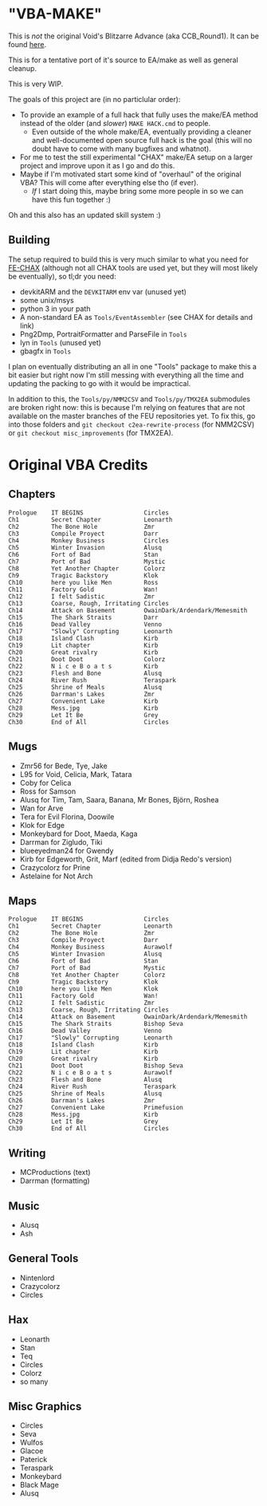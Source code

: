 ﻿# "VBA-MAKE"

This is *not* the original Void's Blitzarre Advance (aka CCB_Round1). It can be found [here](https://github.com/FireEmblemUniverse/CCB_Round1).

This is for a tentative port of it's source to EA/make as well as general cleanup.

This is very WIP.

The goals of this project are (in no particlular order):

- To provide an example of a full hack that fully uses the make/EA method instead of the older (and *slower*) `MAKE HACK.cmd` to people.
  - Even outside of the whole make/EA, eventually providing a cleaner and well-documented open source full hack is the goal (this will no doubt have to come with many bugfixes and whatnot).
- For me to test the still experimental "CHAX" make/EA setup on a larger project and improve upon it as I go and do this.
- Maybe if I'm motivated start some kind of "overhaul" of the original VBA? This will come after everything else tho (if ever).
  - *If* I start doing this, maybe bring some more people in so we can have this fun together \:)

Oh and this also has an updated skill system \:)

## Building

The setup required to build this is very much similar to what you need for [FE-CHAX](https://github.com/StanHash/FE-CHAX) (although not all CHAX tools are used yet, but they will most likely be eventually), so tl;dr you need:

- devkitARM and the `DEVKITARM` env var (unused yet)
- some unix/msys
- python 3 in your path
- A non-standard EA as `Tools/EventAssembler` (see CHAX for details and link)
- Png2Dmp, PortraitFormatter and ParseFile in `Tools`
- lyn in `Tools` (unused yet)
- gbagfx in `Tools`

I plan on eventually distributing an all in one "Tools" package to make this a bit easier but right now I'm still messing with everything all the time and updating the packing to go with it would be impractical.

In addition to this, the `Tools/py/NMM2CSV` and `Tools/py/TMX2EA` submodules are broken right now: this is because I'm relying on features that are not available on the master branches of the FEU repositories yet. To fix this, go into those folders and `git checkout c2ea-rewrite-process` (for NMM2CSV) or `git checkout misc_improvements` (for TMX2EA).

# Original VBA Credits

Chapters
----

    Prologue    IT BEGINS                 Circles
    Ch1         Secret Chapter            Leonarth
    Ch2         The Bone Hole             Zmr
    Ch3         Compile Proyect           Darr
    Ch4         Monkey Business           Circles
    Ch5         Winter Invasion           Alusq
    Ch6         Fort of Bad               Stan
    Ch7         Port of Bad               Mystic
    Ch8         Yet Another Chapter       Colorz
    Ch9         Tragic Backstory          Klok
    Ch10        here you like Men         Ross
    Ch11        Factory Gold              Wan!
    Ch12        I felt Sadistic           Zmr
    Ch13        Coarse, Rough, Irritating Circles
    Ch14        Attack on Basement        OwainDark/Ardendark/Memesmith
    Ch15        The Shark Straits         Darr
    Ch16        Dead Valley               Venno
    Ch17        "Slowly" Corrupting       Leonarth
    Ch18        Island Clash              Kirb
    Ch19        Lit chapter               Kirb
    Ch20        Great rivalry             Kirb
    Ch21        Doot Doot                 Colorz
    Ch22        N i c e B o a t s         Kirb
    Ch23        Flesh and Bone            Alusq
    Ch24        River Rush                Teraspark
    Ch25        Shrine of Meals           Alusq
    Ch26        Darrman's Lakes           Zmr
    Ch27        Convenient Lake           Kirb
    Ch28        Mess.jpg                  Kirb
    Ch29        Let It Be                 Grey
    Ch30        End of All                Circles

Mugs
----

- Zmr56 for Bede, Tye, Jake
- L95 for Void, Celicia, Mark, Tatara
- Coby for Celica
- Ross for Samson
- Alusq for Tim, Tam, Saara, Banana, Mr Bones, Björn, Roshea
- Wan for Arve
- Tera for Evil Florina, Doowile
- Klok for Edge
- Monkeybard for Doot, Maeda, Kaga
- Darrman for Zigludo, Tiki
- blueeyedman24 for Gwendy
- Kirb for Edgeworth, Grit, Marf (edited from Didja Redo's version)
- Crazycolorz for Prine
- Astelaine for Not Arch

Maps
----

    Prologue    IT BEGINS                 Circles
    Ch1         Secret Chapter            Leonarth
    Ch2         The Bone Hole             Zmr
    Ch3         Compile Proyect           Darr
    Ch4         Monkey Business           Aurawolf
    Ch5         Winter Invasion           Alusq
    Ch6         Fort of Bad               Stan
    Ch7         Port of Bad               Mystic
    Ch8         Yet Another Chapter       Colorz
    Ch9         Tragic Backstory          Klok
    Ch10        here you like Men         Klok
    Ch11        Factory Gold              Wan!
    Ch12        I felt Sadistic           Zmr
    Ch13        Coarse, Rough, Irritating Circles
    Ch14        Attack on Basement        OwainDark/Ardendark/Memesmith
    Ch15        The Shark Straits         Bishop Seva
    Ch16        Dead Valley               Venno
    Ch17        "Slowly" Corrupting       Leonarth
    Ch18        Island Clash              Kirb
    Ch19        Lit chapter               Kirb
    Ch20        Great rivalry             Kirb
    Ch21        Doot Doot                 Bishop Seva
    Ch22        N i c e B o a t s         Aurawolf
    Ch23        Flesh and Bone            Alusq
    Ch24        River Rush                Teraspark
    Ch25        Shrine of Meals           Alusq
    Ch26        Darrman's Lakes           Zmr
    Ch27        Convenient Lake           Primefusion
    Ch28        Mess.jpg                  Kirb
    Ch29        Let It Be                 Grey
    Ch30        End of All                Circles

Writing
----

- MCProductions (text)
- Darrman (formatting)

Music
----

- Alusq
- Ash

General Tools
----

- Nintenlord
- Crazycolorz
- Circles

Hax
----

- Leonarth
- Stan
- Teq
- Circles
- Colorz
- so many

Misc Graphics
----

- Circles
- Seva
- Wulfos
- Glacoe
- Paterick
- Teraspark
- Monkeybard
- Black Mage
- Alusq
